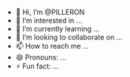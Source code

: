 - 👋 Hi, I’m @PILLERON
- 👀 I’m interested in ...
- 🌱 I’m currently learning ...
- 💞️ I’m looking to collaborate on ...
- 📫 How to reach me ...
- 😄 Pronouns: ...
- ⚡ Fun fact: ...

<!---
PILLERON/PILLERON is a ✨ special ✨ repository because its `README.md` (this file) appears on your GitHub profile.
You can click the Preview link to take a look at your changes.
--->
